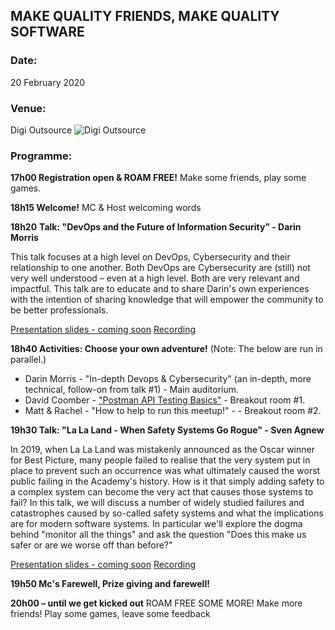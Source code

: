 ## MAKE QUALITY FRIENDS, MAKE QUALITY SOFTWARE

### Date:
20 February 2020

### Venue:
Digi Outsource
![Digi Outsource](https://secure.meetupstatic.com/photos/event/7/c/2/a/highres_487891786.jpeg)
### Programme:

**17h00 Registration open & ROAM FREE!** Make some friends, play some games.  


**18h15 Welcome!** MC & Host welcoming words

**18h20** **Talk: "DevOps and the Future of Information Security” - Darin Morris**

This talk focuses at a high level on DevOps, Cybersecurity and their relationship to one another.
Both DevOps are Cybersecurity are (still) not very well understood – even at a high level. Both are very relevant and impactful. This talk are to educate and to share Darin's own experiences with the intention of sharing knowledge that will empower the community to be better professionals.

[Presentation slides - coming soon]()
[Recording](https://youtu.be/SKwjmSvNsiM)

**18h40 Activities: Choose your own adventure!** (Note: The below are run in parallel.)
* Darin Morris - "In-depth Devops & Cybersecurity" (an in-depth, more technical, follow-on from talk #1) - Main auditorium.</dd>
* David Coomber - ["Postman API Testing Basics"](rest-basics-workshop) - Breakout room #1.</dd>
* Matt & Rachel - "How to help to run this meetup!" -  - Breakout room #2.</dd>

**19h30 Talk: "La La Land - When Safety Systems Go Rogue" - Sven Agnew**

In 2019, when La La Land was mistakenly announced as the Oscar winner for Best Picture, many people failed to realise 
that the very system put in place to prevent such an occurrence was what ultimately caused the worst public failing in the Academy's history.
How is it that simply adding safety to a complex system can become the very act that causes those systems to fail? 
In this talk, we will discuss a number of widely studied failures and catastrophes caused by so-called safety systems and what the implications are for modern software systems.
In particular we'll explore the dogma behind "monitor all the things" and ask the question "Does this make us safer or are we worse off than before?"

[Presentation slides - coming soon]()
[Recording](https://youtu.be/9ZanGYT93qs)

**19h50 Mc's Farewell, Prize giving and farewell!**

**20h00 – until we get kicked out** ROAM FREE SOME MORE! Make more friends! Play some games, leave some feedback
